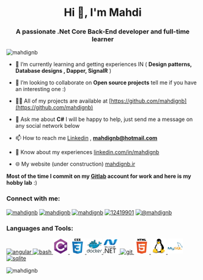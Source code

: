 <h1 align="center">Hi 👋, I'm Mahdi</h1>
<h3 align="center">A passionate .Net Core Back-End developer and full-time learner</h3>

<p align="left"> <img src="https://komarev.com/ghpvc/?username=mahdignb&label=Profile%20views&color=0e75b6&style=flat" alt="mahdignb" /> </p>

- 🌱 I’m currently learning and getting experiences IN ( **Design patterns, Database designs , Dapper, SignalR** )

- 👯 I’m looking to collaborate on **Open source projects** tell me if you have an interesting one :)

- 👨‍💻 All of my projects are available at [https://github.com/mahdignb](https://github.com/mahdignb)

- 💬 Ask me about **C#** I will be happy to help, just send me a message on any social network below
- 📫 How to reach me  [Linkedin](https://linkedin.com/in/mahdignb) ,  **mahdignb@hotmail.com**
- 📄 Know about my experiences [linkedin.com/in/mahdignb](https://linkedin.com/in/mahdignb)
- 🌐 My website (under construction) [mahdignb.ir](www.mahdignb.ir)

**Most of the time I commit on my [Gitlab](https://gitlab.com/mahdignb) account for work and here is my hobby lab** :)
<h3 align="left">Connect with me:</h3>
<p align="left">
<a href="https://dev.to/mahdignb" target="blank"><img align="center" src="https://raw.githubusercontent.com/rahuldkjain/github-profile-readme-generator/master/src/images/icons/Social/devto.svg" alt="mahdignb" height="30" width="40" /></a>
<a href="https://twitter.com/mahdignb" target="blank"><img align="center" src="https://raw.githubusercontent.com/rahuldkjain/github-profile-readme-generator/master/src/images/icons/Social/twitter.svg" alt="mahdignb" height="30" width="40" /></a>
<a href="https://linkedin.com/in/mahdignb" target="blank"><img align="center" src="https://raw.githubusercontent.com/rahuldkjain/github-profile-readme-generator/master/src/images/icons/Social/linked-in-alt.svg" alt="mahdignb" height="30" width="40" /></a>
<a href="https://stackoverflow.com/users/12419901" target="blank"><img align="center" src="https://raw.githubusercontent.com/rahuldkjain/github-profile-readme-generator/master/src/images/icons/Social/stack-overflow.svg" alt="12419901" height="30" width="40" /></a>
<a href="https://medium.com/@mahdignb" target="blank"><img align="center" src="https://raw.githubusercontent.com/rahuldkjain/github-profile-readme-generator/master/src/images/icons/Social/medium.svg" alt="@mahdignb" height="30" width="40" /></a>
</p>

<h3 align="left">Languages and Tools:</h3>
<p align="left"> <a href="https://angular.io" target="_blank" rel="noreferrer"> <img src="https://angular.io/assets/images/logos/angular/angular.svg" alt="angular" width="40" height="40"/> </a> <a href="https://www.gnu.org/software/bash/" target="_blank" rel="noreferrer"> <img src="https://www.vectorlogo.zone/logos/gnu_bash/gnu_bash-icon.svg" alt="bash" width="40" height="40"/> </a> <a href="https://www.w3schools.com/cs/" target="_blank" rel="noreferrer"> <img src="https://raw.githubusercontent.com/devicons/devicon/master/icons/csharp/csharp-original.svg" alt="csharp" width="40" height="40"/> </a> <a href="https://www.w3schools.com/css/" target="_blank" rel="noreferrer"> <img src="https://raw.githubusercontent.com/devicons/devicon/master/icons/css3/css3-original-wordmark.svg" alt="css3" width="40" height="40"/> </a> <a href="https://www.docker.com/" target="_blank" rel="noreferrer"> <img src="https://raw.githubusercontent.com/devicons/devicon/master/icons/docker/docker-original-wordmark.svg" alt="docker" width="40" height="40"/> </a> <a href="https://dotnet.microsoft.com/" target="_blank" rel="noreferrer"> <img src="https://raw.githubusercontent.com/devicons/devicon/master/icons/dot-net/dot-net-original-wordmark.svg" alt="dotnet" width="40" height="40"/> </a> <a href="https://git-scm.com/" target="_blank" rel="noreferrer"> <img src="https://www.vectorlogo.zone/logos/git-scm/git-scm-icon.svg" alt="git" width="40" height="40"/> </a> <a href="https://www.w3.org/html/" target="_blank" rel="noreferrer"> <img src="https://raw.githubusercontent.com/devicons/devicon/master/icons/html5/html5-original-wordmark.svg" alt="html5" width="40" height="40"/> </a> <a href="https://www.linux.org/" target="_blank" rel="noreferrer"> <img src="https://raw.githubusercontent.com/devicons/devicon/master/icons/linux/linux-original.svg" alt="linux" width="40" height="40"/> </a> <a href="https://www.mysql.com/" target="_blank" rel="noreferrer"> <img src="https://raw.githubusercontent.com/devicons/devicon/master/icons/mysql/mysql-original-wordmark.svg" alt="mysql" width="40" height="40"/> </a> <a href="https://www.sqlite.org/" target="_blank" rel="noreferrer"> <img src="https://www.vectorlogo.zone/logos/sqlite/sqlite-icon.svg" alt="sqlite" width="40" height="40"/> </a> </p>

<p><img align="center" src="https://github-readme-stats.vercel.app/api/top-langs?username=mahdignb&show_icons=true&locale=en&layout=compact" alt="mahdignb" /></p>
